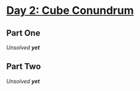 # [Day 2: Cube Conundrum](https://adventofcode.com/2023/day/2)

## Part One

_Unsolved **yet**_

## Part Two

_Unsolved **yet**_
